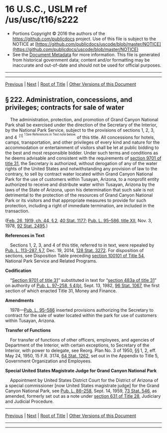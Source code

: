 ---
---

# 16 U.S.C., USLM ref /us/usc/t16/s222

* Portions Copyright © 2016 the authors of the https://github.com/publicdocs project.
  Use of this file is subject to the NOTICE at [https://github.com/publicdocs/uscode/blob/master/NOTICE](https://github.com/publicdocs/uscode/blob/master/NOTICE)
* See the [Document Metadata](././../../../../..//README.md) for more information.
  This file is generated from historical government data; content and/or formatting may be inaccurate and out-of-date and should not be used for official purposes.

----------
----------

[Previous](./../../../../..//us/usc/t16/ch1/schXXIV/m__us_usc_t16_s221e.md) | [Next](./../../../../..//us/usc/t16/ch1/schXXIV/m__us_usc_t16_s223.md) | [Root of Title](./../../../../../) | [Other Versions of this Document](https://publicdocs.github.io/go/links?ns=uslm&ref=%2Fus%2Fusc%2Ft16%2Fs222)

## § 222. Administration, concessions, and privileges; contracts for sale of water

    The administration, protection, and promotion of Grand Canyon National Park shall be exercised under the direction of the Secretary of the Interior, by the National Park Service, subject to the provisions of sections 1, 2, 3, and 4  <sup>\[1\]</sup>  <sup><sup> 1 See References in Text note below. </sup></sup>  of this title. All concessions for hotels, camps, transportation, and other privileges of every kind and nature for the accommodation or entertainment of visitors shall be let at public bidding to the best and most responsible bidder. Under such terms and conditions as he deems advisable and consistent with the requirements of [section 9701 of title 31][/us/usc/t31/s9701], the Secretary is authorized, without derogation of any of the water rights of the United States and notwithstanding any provision of law to the contrary, to sell by contract water located within Grand Canyon National Park for the use of customers within Tusayan, Arizona, to a nonprofit entity authorized to receive and distribute water within Tusayan, Arizona by the laws of the State of Arizona, upon his determination that such sale is not detrimental to the protection of the resources of Grand Canyon National Park or its visitors and that appropriate measures to provide for such protection, including a right of immediate termination, are included in the transaction.

([Feb. 26, 1919, ch. 44, § 2][/us/act/1919-02-26/ch44/s2], [40 Stat. 1177][/us/stat/40/1177]; [Pub. L. 95–586, title XII][/us/pl/95/586], Nov. 3, 1978, [92 Stat. 2495][/us/stat/92/2495].)

 __References in Text__ 

    Sections 1, 2, 3, and 4 of this title, referred to in text, were repealed by [Pub. L. 113–287, § 7][/us/pl/113/287/s7], Dec. 19, 2014, [128 Stat. 3272][/us/stat/128/3272]. For disposition of sections, see Disposition Table preceding [section 100101 of Title 54][/us/usc/t54/s100101], National Park Service and Related Programs.

 __Codification__ 

    “[Section 9701 of title 31][/us/usc/t31/s9701]” substituted in text for “[section 483a of title 31][/us/usc/t31/s483a]” on authority of [Pub. L. 97–258, § 4(b)][/us/pl/97/258/s4/b], Sept. 13, 1982, [96 Stat. 1067][/us/stat/96/1067], the first section of which enacted Title 31, Money and Finance.

 __Amendments__ 

    1978—[Pub. L. 95–586][/us/pl/95/586] inserted provisions authorizing the Secretary to contract for the sale of water located within the park for use of customers within Tusayan, Arizona.

 __Transfer of Functions__ 

    For transfer of functions of other officers, employees, and agencies of Department of the Interior, with certain exceptions, to Secretary of the Interior, with power to delegate, see Reorg. Plan No. 3 of 1950, §§ 1, 2, eff. May 24, 1950, 15 F.R. 3174, [64 Stat. 1262][/us/stat/64/1262], set out in the Appendix to Title 5, Government Organization and Employees.

 __Special United States Magistrate Judge for Grand Canyon National Park__ 

    Appointment by United States District Court for the District of Arizona of a special commissioner \[now United States magistrate judge\] for the Grand Canyon National Park, see [Pub. L. 86–258][/us/pl/86/258], Sept. 14, 1959, [73 Stat. 546][/us/stat/73/546], as amended, formerly set out as a note under [section 631 of Title 28][/us/usc/t28/s631], Judiciary and Judicial Procedure.

----------

[Previous](./../../../../..//us/usc/t16/ch1/schXXIV/m__us_usc_t16_s221e.md) | [Next](./../../../../..//us/usc/t16/ch1/schXXIV/m__us_usc_t16_s223.md) | [Root of Title](./../../../../../) | [Other Versions of this Document](https://publicdocs.github.io/go/links?ns=uslm&ref=%2Fus%2Fusc%2Ft16%2Fs222)

----------
----------

[/us/usc/t31/s9701]: https://publicdocs.github.io/go/links?ns=uslm&ref=%2Fus%2Fusc%2Ft31%2Fs9701
[/us/act/1919-02-26/ch44/s2]: https://publicdocs.github.io/go/links?ns=uslm&ref=%2Fus%2Fact%2F1919-02-26%2Fch44%2Fs2
[/us/stat/40/1177]: https://publicdocs.github.io/go/links?ns=uslm&ref=%2Fus%2Fstat%2F40%2F1177
[/us/pl/95/586]: https://publicdocs.github.io/go/links?ns=uslm&ref=%2Fus%2Fpl%2F95%2F586
[/us/stat/92/2495]: https://publicdocs.github.io/go/links?ns=uslm&ref=%2Fus%2Fstat%2F92%2F2495
[/us/pl/113/287/s7]: https://publicdocs.github.io/go/links?ns=uslm&ref=%2Fus%2Fpl%2F113%2F287%2Fs7
[/us/stat/128/3272]: https://publicdocs.github.io/go/links?ns=uslm&ref=%2Fus%2Fstat%2F128%2F3272
[/us/usc/t54/s100101]: https://publicdocs.github.io/go/links?ns=uslm&ref=%2Fus%2Fusc%2Ft54%2Fs100101
[/us/usc/t31/s9701]: https://publicdocs.github.io/go/links?ns=uslm&ref=%2Fus%2Fusc%2Ft31%2Fs9701
[/us/usc/t31/s483a]: https://publicdocs.github.io/go/links?ns=uslm&ref=%2Fus%2Fusc%2Ft31%2Fs483a
[/us/pl/97/258/s4/b]: https://publicdocs.github.io/go/links?ns=uslm&ref=%2Fus%2Fpl%2F97%2F258%2Fs4%2Fb
[/us/stat/96/1067]: https://publicdocs.github.io/go/links?ns=uslm&ref=%2Fus%2Fstat%2F96%2F1067
[/us/pl/95/586]: https://publicdocs.github.io/go/links?ns=uslm&ref=%2Fus%2Fpl%2F95%2F586
[/us/stat/64/1262]: https://publicdocs.github.io/go/links?ns=uslm&ref=%2Fus%2Fstat%2F64%2F1262
[/us/pl/86/258]: https://publicdocs.github.io/go/links?ns=uslm&ref=%2Fus%2Fpl%2F86%2F258
[/us/stat/73/546]: https://publicdocs.github.io/go/links?ns=uslm&ref=%2Fus%2Fstat%2F73%2F546
[/us/usc/t28/s631]: https://publicdocs.github.io/go/links?ns=uslm&ref=%2Fus%2Fusc%2Ft28%2Fs631


